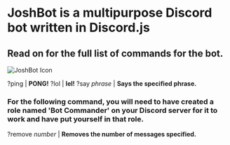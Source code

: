# JoshBot is a multipurpose Discord bot written in Discord.js
## Read on for the full list of commands for the bot.
![JoshBot Icon](https://preview.ibb.co/kW1Yhm/IMG_1241.jpg)

?ping | **PONG!**
?lol | **lel!**
?say *phrase* | **Says the specified phrase.**

### For the following command, you will need to have created a role named 'Bot Commander' on your Discord server for it to work and have put yourself in that role.

?remove *number* | **Removes the number of messages specified.**
